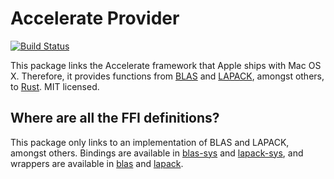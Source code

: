 # Accelerate Provider

[![Build Status](https://travis-ci.org/strawlab/accelerate-provider.svg)](https://travis-ci.org/strawlab/accelerate-provider)

This package links the Accelerate framework that Apple ships with Mac OS X.
Therefore, it provides functions from [BLAS][1] and [LAPACK][2], amongst others,
to [Rust][3]. MIT licensed.

## Where are all the FFI definitions?

This package only links to an implementation of BLAS and LAPACK, amongst others.
Bindings are available in [blas-sys][5] and [lapack-sys][6], and wrappers are
available in [blas][7] and [lapack][8].

[1]: https://en.wikipedia.org/wiki/Basic_Linear_Algebra_Subprograms
[2]: https://en.wikipedia.org/wiki/LAPACK
[3]: https://www.rust-lang.org/
[4]: https://developer.apple.com/library/mac/documentation/Accelerate/Reference/AccelerateFWRef/

[5]: https://github.com/stainless-steel/blas-sys
[6]: https://github.com/stainless-steel/lapack-sys
[7]: https://github.com/stainless-steel/blas
[8]: https://github.com/stainless-steel/lapack
